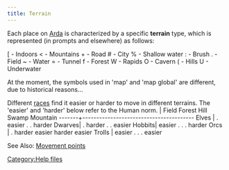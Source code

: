 ```yaml
---
title: Terrain
---
```


Each place on [Arda](Arda "wikilink") is characterized by a specific
**terrain** type, which is represented (in prompts and elsewhere) as
follows:

\[ - Indoors \< - Mountains + - Road \# - City % - Shallow water : -
Brush . - Field ~ - Water = - Tunnel f - Forest W - Rapids O - Cavern
( - Hills U - Underwater

At the moment, the symbols used in 'map' and 'map global' are different,
due to historical reasons...

Different [races](race "wikilink") find it easier or harder to move in
different terrains. The 'easier' and 'harder' below refer to the Human
norm. \| Field Forest Hill Swamp Mountain
-------+---------------------------------------- Elves \| . easier . .
harder Dwarves\| . harder . . easier Hobbits\| easier . . . harder Orcs
\| . harder easier harder easier Trolls \| easier . . . easier

See Also: [Movement points](Movement_points "wikilink")

[Category:Help files](Category:Help_files "wikilink")